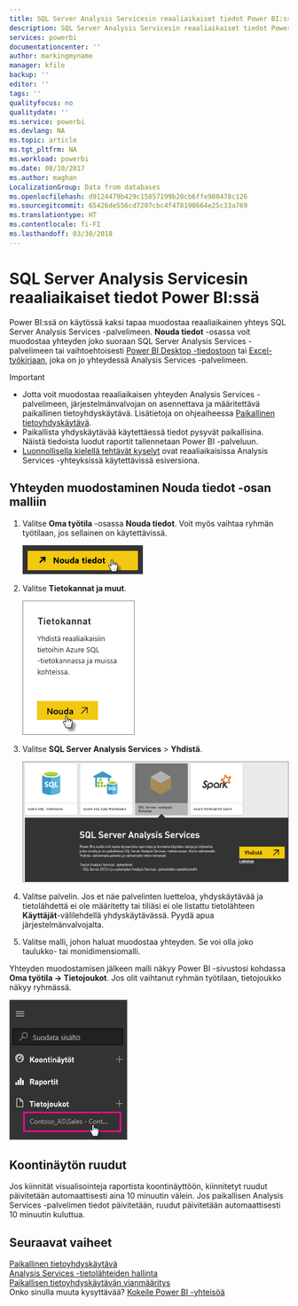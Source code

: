 ```yaml
---
title: SQL Server Analysis Servicesin reaaliaikaiset tiedot Power BI:ssä
description: SQL Server Analysis Servicesin reaaliaikaiset tiedot Power BI:ssä Tämä toteutetaan yritysyhdyskäytävää varten määritetyn tietolähteen avulla.
services: powerbi
documentationcenter: ''
author: markingmyname
manager: kfile
backup: ''
editor: ''
tags: ''
qualityfocus: no
qualitydate: ''
ms.service: powerbi
ms.devlang: NA
ms.topic: article
ms.tgt_pltfrm: NA
ms.workload: powerbi
ms.date: 08/10/2017
ms.author: maghan
LocalizationGroup: Data from databases
ms.openlocfilehash: d9124479b429c15857199b20cb6ffe980478c126
ms.sourcegitcommit: 65426de556cd7207cbc4f478198664e25c33a769
ms.translationtype: HT
ms.contentlocale: fi-FI
ms.lasthandoff: 03/30/2018
---
```

# <a name="sql-server-analysis-services-live-data-in-power-bi"></a>SQL Server Analysis Servicesin reaaliaikaiset tiedot Power BI:ssä
Power BI:ssä on käytössä kaksi tapaa muodostaa reaaliaikainen yhteys SQL Server Analysis Services -palvelimeen. **Nouda tiedot** -osassa voit muodostaa yhteyden joko suoraan SQL Server Analysis Services -palvelimeen tai vaihtoehtoisesti [Power BI Desktop -tiedostoon](service-desktop-files.md) tai [Excel-työkirjaan](service-excel-workbook-files.md), joka on jo yhteydessä Analysis Services -palvelimeen.

 >[!IMPORTANT]
 >* Jotta voit muodostaa reaaliaikaisen yhteyden Analysis Services -palvelimeen, järjestelmänvalvojan on asennettava ja määritettävä paikallinen tietoyhdyskäytävä. Lisätietoja on ohjeaiheessa [Paikallinen tietoyhdyskäytävä](service-gateway-onprem.md).
 >* Paikallista yhdyskäytävää käytettäessä tiedot pysyvät paikallisina.  Näistä tiedoista luodut raportit tallennetaan Power BI -palveluun. 
 >* [Luonnollisella kielellä tehtävät kyselyt](service-q-and-a-direct-query.md) ovat reaaliaikaisissa Analysis Services -yhteyksissä käytettävissä esiversiona.

## <a name="to-connect-to-a-model-from-get-data"></a>Yhteyden muodostaminen Nouda tiedot -osan malliin
1. Valitse **Oma työtila** -osassa **Nouda tiedot**. Voit myös vaihtaa ryhmän työtilaan, jos sellainen on käytettävissä.
   
   ![](media/sql-server-analysis-services-tabular-data/connecttoas_getdatabutton.png)
2. Valitse **Tietokannat ja muut**.
   
   ![](media/sql-server-analysis-services-tabular-data/connecttoas_getdata_1.png)
3. Valitse **SQL Server Analysis Services**  >  **Yhdistä**. 
   
   ![](media/sql-server-analysis-services-tabular-data/connecttoas_getdata_2.png)
4. Valitse palvelin. Jos et näe palvelinten luetteloa, yhdyskäytävää ja tietolähdettä ei ole määritetty tai tiliäsi ei ole listattu tietolähteen **Käyttäjät**-välilehdellä yhdyskäytävässä. Pyydä apua järjestelmänvalvojalta.
5. Valitse malli, johon haluat muodostaa yhteyden. Se voi olla joko taulukko- tai monidimensiomalli.

Yhteyden muodostamisen jälkeen malli näkyy Power BI -sivustosi kohdassa **Oma työtila -> Tietojoukot**. Jos olit vaihtanut ryhmän työtilaan, tietojoukko näkyy ryhmässä.

![](media/sql-server-analysis-services-tabular-data/connecttoas_dataset_5.png)

## <a name="dashboard-tiles"></a>Koontinäytön ruudut
Jos kiinnität visualisointeja raportista koontinäyttöön, kiinnitetyt ruudut päivitetään automaattisesti aina 10 minuutin välein. Jos paikallisen Analysis Services -palvelimen tiedot päivitetään, ruudut päivitetään automaattisesti 10 minuutin kuluttua.

## <a name="next-steps"></a>Seuraavat vaiheet
[Paikallinen tietoyhdyskäytävä](service-gateway-onprem.md)  
[Analysis Services -tietolähteiden hallinta](service-gateway-enterprise-manage-ssas.md)  
[Paikallisen tietoyhdyskäytävän vianmääritys](service-gateway-onprem-tshoot.md)  
Onko sinulla muuta kysyttävää? [Kokeile Power BI -yhteisöä](http://community.powerbi.com/)

